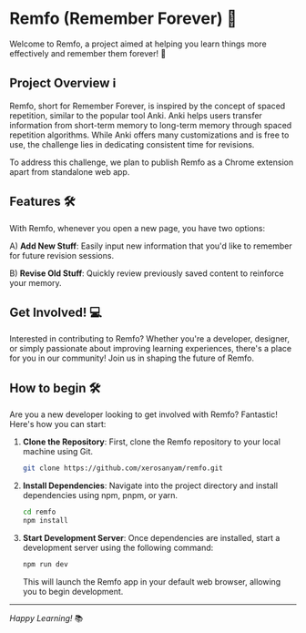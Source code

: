 # Remfo (Remember Forever) 🧠

Welcome to Remfo, a project aimed at helping you learn things more effectively and remember them forever! 🚀

## Project Overview ℹ️

Remfo, short for Remember Forever, is inspired by the concept of spaced repetition, similar to the popular tool Anki. Anki helps users transfer information from short-term memory to long-term memory through spaced repetition algorithms. While Anki offers many customizations and is free to use, the challenge lies in dedicating consistent time for revisions.

To address this challenge, we plan to publish Remfo as a Chrome extension apart from standalone web app.

## Features 🛠️

With Remfo, whenever you open a new page, you have two options:

A) **Add New Stuff**: Easily input new information that you'd like to remember for future revision sessions.

B) **Revise Old Stuff**: Quickly review previously saved content to reinforce your memory.

## Get Involved! 💻

Interested in contributing to Remfo? Whether you're a developer, designer, or simply passionate about improving learning experiences, there's a place for you in our community! Join us in shaping the future of Remfo.

## How to begin 🛠️

Are you a new developer looking to get involved with Remfo? Fantastic! Here's how you can start:

1. **Clone the Repository**: First, clone the Remfo repository to your local machine using Git.

   ```bash
   git clone https://github.com/xerosanyam/remfo.git
   ```

2. **Install Dependencies**: Navigate into the project directory and install dependencies using npm, pnpm, or yarn.

   ```bash
   cd remfo
   npm install
   ```

3. **Start Development Server**: Once dependencies are installed, start a development server using the following command:

   ```bash
   npm run dev
   ```

   This will launch the Remfo app in your default web browser, allowing you to begin development.

---

_Happy Learning!_ 📚
